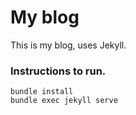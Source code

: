 # My blog
This is my blog, uses Jekyll.

### Instructions to run.

    bundle install
    bundle exec jekyll serve